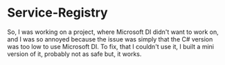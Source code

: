 # Service-Registry
So, I was working on a project, where Microsoft DI didn't want to work on, and I was so annoyed because the issue was simply that the C# version was too low to use Microsoft DI. To fix, that I couldn't use it, I built a mini version of it, probably not as safe but, it works.
